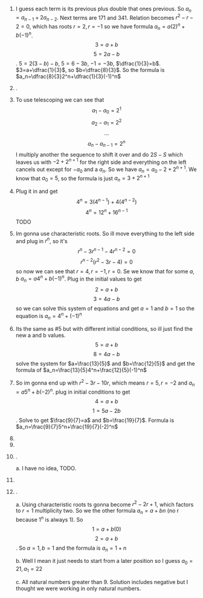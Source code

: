 1. I guess each term is its previous plus double that ones previous. So $a_n=a_{n-1}+2a_{n-2}$. Next terms are 171 and 341. Relation becomes $r^2-r-2=0$, which has roots $r=2, r=-1$ so we have formula $a_n=a(2)^n+b(-1)^n$. $$3=a+b$$ $$5=2a-b$$. $5=2(3-b)-b$, $5=6-3b$, $-1=-3b$, $\dfrac{1}{3}=b$. $3=a+\dfrac{1}{3}$, so $b=\dfrac{8}{3}$. So the formula is $a_n=\dfrac{8}{3}2^n+\dfrac{1}{3}(-1)^n$

2. .

3. To use telescoping we can see that $$a_1-a_0=2^1$$ $$a_2-a_1=2^2$$ $$...$$ $$a_n-a_{n-1}=2^n$$ I multiply another the sequence to shift it over and do $2S-S$ which leaves us with $-2+2^{n+1}$ for the right side and everything on the left cancels out except for $-a_0$ and a $a_n$. So we have $a_n=a_0-2+2^{n+1}$. We know that $a_0=5$, so the formula is just $a_n=3+2^{n+1}$

4. Plug it in and get $$4^n=3(4^{n-1})+4(4^{n-2})$$ $$4^n=12^{n}+16^{n-1}$$ TODO

5. Im gonna use characteristic roots. So ill move everything to the left side and plug in $r^n$, so it's $$r^n-3r^{n-1}-4r^{n-2}=0$$ $$r^{n-2}(r^2-3r-4)=0$$ so now we can see that $r=4, r=-1, r=0$. Se we know that for some $a, b$ $a_n=a4^n+b(-1)^n$. Plug in the initial values to get $$2=a+b$$ $$3=4a-b$$ so we can solve this system of equations and get $a=1$ and $b=1$ so the equation is $a_n=4^n+(-1)^n$

6. Its the same as #5 but with different initial conditions, so ill just find the new a and b values. $$5=a+b$$ $$8=4a-b$$ solve the system for $a=\frac{13}{5}$ and $b=\frac{12}{5}$ and get the formula of $a_n=\frac{13}{5}4^n+\frac{12}{5}(-1)^n$

7. So im gonna end up with $r^2-3r-10r$, which means $r=5, r=-2$ and $a_n=a5^n+b(-2)^n$. plug in initial conditions to get $$4=a+b$$ $$1=5a-2b$$. Solve to get $\frac{9}{7}=a$ and $b=\frac{19}{7}$. Formula is $a_n=\frac{9}{7}5^n+\frac{19}{7}(-2)^n$

8.

9.

10. .

    a. I have no idea, TODO.

11. 

12. . 

    a. Using characteristic roots ts gonna become $r^2-2r+1$, which factors to $r=1$ multiplicity two. So we the other formula $a_n=a+bn$ (no r because $1^n$ is always 1). So $$1=a+b(0)$$ $$2=a+b$$. So $a=1, b=1$ and the formula is $a_n=1+n$

    b. Well I mean it just needs to start from a later position so I guess $a_0=21, a_1=22$

    c. All natural numbers greater than 9. Solution includes negative but I thought we were working in only natural numbers.
